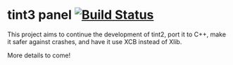 # tint3 panel [![Build Status](https://travis-ci.org/jmc-88/tint3.svg?branch=master)](https://travis-ci.org/jmc-88/tint3)

This project aims to continue the development of tint2, port it to C++, make it safer against crashes, and have it use XCB instead of Xlib.

More details to come!
